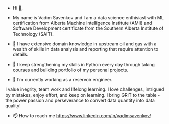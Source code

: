 - Hi 👋, 

- My name is Vadim Savenkov and I am a data science enthisiast with ML certification from Alberta Machine Intelligence Institute (AMII) and Software Development certificate from  the Southern Alberta Institute of Technology (SAIT).

- 👀 I have extensive domain knowledge in upstream oil and gas with a wealth of skills in data analysis and reporting that require attention to details. 

- 🌱 I keep strengthening my skills in Python every day through taking courses and building portfolio of my personal projects.

- 💞️ I’m currently working as a reservoir engineer.

I value inegrity, team work and lifelong learning. I love challenges, intrigued by mistakes, enjoy effort, and keep on learning. I bring GRIT to the table - the power passion and perseverance to convert data quantity into data quality!  

- 📫 How to reach me https://www.linkedin.com/in/vadimsavenkov/ 

<!---
vadimsavenkov/vadimsavenkov is a ✨ special ✨ repository because its `README.md` (this file) appears on your GitHub profile.
You can click the Preview link to take a look at your changes.
--->
